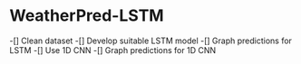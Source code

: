 # WeatherPred-LSTM

-[] Clean dataset
-[] Develop suitable LSTM model
-[] Graph predictions for LSTM
-[] Use 1D CNN
-[] Graph predictions for 1D CNN
